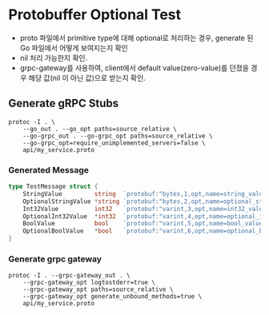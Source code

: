 # Protobuffer Optional Test

- proto 파일에서 primitive type에 대해 optional로 처리하는 경우, generate 된 Go 파일에서 어떻게 보여지는지 확인
- nil 처리 가능한지 확인.
- grpc-gateway를 사용하여, client에서 default value(zero-value)를 던졌을 경우 해당 값(nil 이 아닌 값)으로 받는지 확인.

## Generate gRPC Stubs

```shell
protoc -I . \
    --go_out . --go_opt paths=source_relative \
    --go-grpc_out . --go-grpc_opt paths=source_relative \
    --go-grpc_opt=require_unimplemented_servers=false \
    api/my_service.proto
```

### Generated Message
```go
type TestMessage struct {
	StringValue         string  `protobuf:"bytes,1,opt,name=string_value,json=stringValue,proto3" json:"string_value,omitempty"`
	OptionalStringValue *string `protobuf:"bytes,2,opt,name=optional_string_value,json=optionalStringValue,proto3,oneof" json:"optional_string_value,omitempty"`
	Int32Value          int32   `protobuf:"varint,3,opt,name=int32_value,json=int32Value,proto3" json:"int32_value,omitempty"`
	OptionalInt32Value  *int32  `protobuf:"varint,4,opt,name=optional_int32_value,json=optionalInt32Value,proto3,oneof" json:"optional_int32_value,omitempty"`
	BoolValue           bool    `protobuf:"varint,5,opt,name=bool_value,json=boolValue,proto3" json:"bool_value,omitempty"`
	OptionalBoolValue   *bool   `protobuf:"varint,6,opt,name=optional_bool_value,json=optionalBoolValue,proto3,oneof" json:"optional_bool_value,omitempty"`
}
```

### Generate grpc gateway

```shell
protoc -I . --grpc-gateway_out . \    
    --grpc-gateway_opt logtostderr=true \
    --grpc-gateway_opt paths=source_relative \
    --grpc-gateway_opt generate_unbound_methods=true \
    api/my_service.proto
```